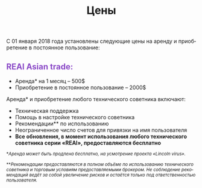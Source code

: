 ﻿---
layout: page

title: Цены
breadcrumb: Цены

meta: Все средства, вырученные от продаж данных технических советников, будут направленны на благотворительность.

lang: ru
ref: prices
---

С 01 января 2018 года установлены следующие цены на аренду и приобретение в постоянное пользование:

## <span style="color:#8b4ac7">REAl Asian trade:</span>

- Аренда* на 1 месяц – 500$  
- Приобретение в постоянное пользование – 2000$

Аренда* и приобретение любого технического советника включают:

- Техническая поддержка
- Помощь в настройке технического советника
- Рекомендации** по использованию
- Неограниченное число счетов для привязки на имя пользователя
- **Все обновления, в момент использования любого технического советника серии «REAl», предоставляются бесплатно**


<small>\*_Аренда может быть продлена бесплатно, на усмотрение проекта «Lincoln virus»._</small>

<small>\*\*_Рекомендации предоставляются в полном объёме по использованию технического советника и торговым условиям предоставляемыми брокером. Не соблюдение рекомендаций ведёт за собой увеличение рисков и остаётся только под ответственностью пользователя._</small>
